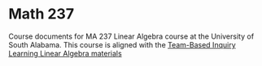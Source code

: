 # Math 237
Course documents for MA 237 Linear Algebra course at the University of South Alabama.  This course is 
aligned with the [Team-Based Inquiry Learning Linear Algebra materials](https://teambasedinquirylearning.github.io/linear-algebra/)
